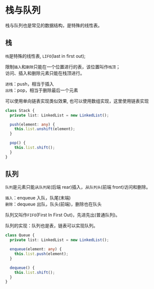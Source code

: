 # 栈与队列

栈与队列也是常见的数据结构，是特殊的线性表。

## 栈

`栈`是特殊的线性表, `LIFO`(last in first out);

限制`插入`和`删除`只能在一个位置进行的表，该位置叫作`栈顶`；  
访问、插入和删除元素只能在栈顶进行。

`进栈`：push，相当于插入  
`出栈`：pop，相当于删除最后一个元素

可以使用单向链表实现类似效果, 也可以使用数组实现，这里使用链表实现

```ts
class Stack {
  private list: LinkedList = new LinkedList();

  push(element: any) {
    this.list.unshift(element);
  }

  pop() {
    this.list.shift();
  }
}
```

## 队列

`队列`是元素只能从`队列尾`(后端 rear)插入，从`队列头`(前端 front)访问和删除。

`插入`：enqueue 入队，队尾(末端)  
`删除`：dequeue 出队，队头(前端)，删除也在队头

队列又叫作`FIFO`(First In First Out)，先进先出(普通队列)。

队列的实现：队列也是表，链表可以实现队列。

```ts
class Queue {
  private list: LinkedList = new LinkedList();

  enqueue(element: any) {
    this.list.push(element);
  }

  dequeue() {
    this.list.shift();
  }
}
```
